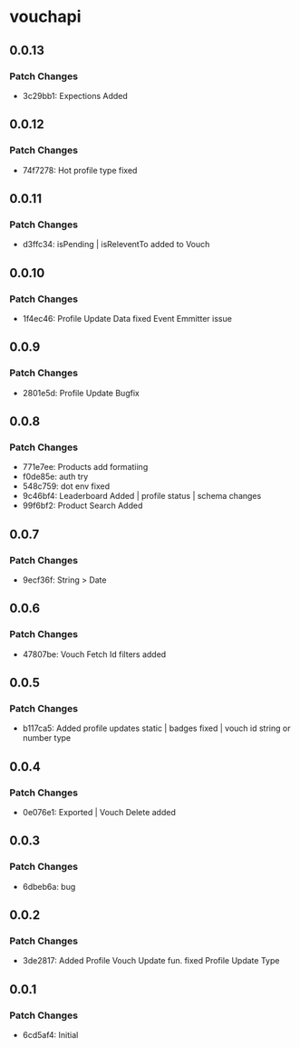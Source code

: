 # vouchapi

## 0.0.13

### Patch Changes

- 3c29bb1: Expections Added

## 0.0.12

### Patch Changes

- 74f7278: Hot profile type fixed

## 0.0.11

### Patch Changes

- d3ffc34: isPending | isReleventTo added to Vouch

## 0.0.10

### Patch Changes

- 1f4ec46: Profile Update Data fixed Event Emmitter issue

## 0.0.9

### Patch Changes

- 2801e5d: Profile Update Bugfix

## 0.0.8

### Patch Changes

- 771e7ee: Products add formatiing
- f0de85e: auth try
- 548c759: dot env fixed
- 9c46bf4: Leaderboard Added | profile status | schema changes
- 99f6bf2: Product Search Added

## 0.0.7

### Patch Changes

- 9ecf36f: String > Date

## 0.0.6

### Patch Changes

- 47807be: Vouch Fetch Id filters added

## 0.0.5

### Patch Changes

- b117ca5: Added profile updates static | badges fixed | vouch id string or number type

## 0.0.4

### Patch Changes

- 0e076e1: Exported | Vouch Delete added

## 0.0.3

### Patch Changes

- 6dbeb6a: bug

## 0.0.2

### Patch Changes

- 3de2817: Added Profile Vouch Update fun. fixed Profile Update Type

## 0.0.1

### Patch Changes

- 6cd5af4: Initial
